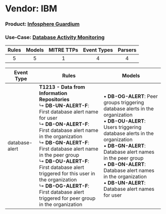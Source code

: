 Vendor: IBM
===========
### Product: [Infosphere Guardium](../ds_ibm_infosphere_guardium.md)
### Use-Case: [Database Activity Monitoring](../../../../UseCases/uc_database_activity_monitoring.md)

| Rules | Models | MITRE TTPs | Event Types | Parsers |
|:-----:|:------:|:----------:|:-----------:|:-------:|
|   5   |   5    |     1      |      4      |    4    |

| Event Type     | Rules                                                                                                                                                                                                                                                                                                                                                                                                                                                         | Models                                                                                                                                                                                                                                                                                                                                                       |
| -------------- | ------------------------------------------------------------------------------------------------------------------------------------------------------------------------------------------------------------------------------------------------------------------------------------------------------------------------------------------------------------------------------------------------------------------------------------------------------------- | ------------------------------------------------------------------------------------------------------------------------------------------------------------------------------------------------------------------------------------------------------------------------------------------------------------------------------------------------------------ |
| database-alert | <b>T1213 - Data from Information Repositories</b><br> ↳ <b>DB-UN-ALERT-F</b>: First database alert name for user<br> ↳ <b>DB-ON-ALERT-F</b>: First database alert name in the organization<br> ↳ <b>DB-GN-ALERT-F</b>: First database alert name in the peer group<br> ↳ <b>DB-OU-ALERT-F</b>: First database alert triggered for this user in the organization<br> ↳ <b>DB-OG-ALERT-F</b>: First database alert triggered for peer group in the organization |  • <b>DB-OG-ALERT</b>: Peer groups triggering database alerts in the organization<br> • <b>DB-OU-ALERT</b>: Users triggering database alerts in the organization<br> • <b>DB-GN-ALERT</b>: Database alert names in the peer group<br> • <b>DB-ON-ALERT</b>: Database alert names in the organization<br> • <b>DB-UN-ALERT</b>: Database alert names for user |